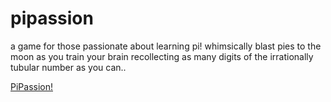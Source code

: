 # pipassion
a game for those passionate about learning pi!
whimsically blast pies to the moon as you train your brain recollecting as many digits of the irrationally tubular number as you can..

[PiPassion!](http://asthecroweflies.org/pipassion)